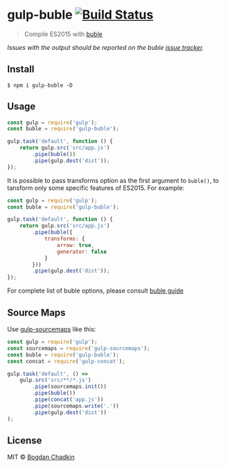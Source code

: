 # gulp-buble [![Build Status](https://travis-ci.org/TrySound/gulp-buble.svg?branch=master)](https://travis-ci.org/TrySound/gulp-buble)

> Compile ES2015 with [buble](https://gitlab.com/Rich-Harris/buble)

*Issues with the output should be reported on the buble [issue tracker](https://gitlab.com/Rich-Harris/buble/issues).*


## Install

```
$ npm i gulp-buble -D
```


## Usage

```js
const gulp = require('gulp');
const buble = require('gulp-buble');

gulp.task('default', function () {
	return gulp.src('src/app.js')
		.pipe(buble())
		.pipe(gulp.dest('dist'));
});
```

It is possible to pass transforms option as the first argument to `buble()`, to tansform only some specific features of ES2015. For example:

```js
const gulp = require('gulp');
const buble = require('gulp-buble');

gulp.task('default', function () {
	return gulp.src('src/app.js')
		.pipe(buble({
			transforms: {
				arrow: true,
				generator: false
			}
		}))
		.pipe(gulp.dest('dist'));
});
```

For complete list of buble options, please consult [buble guide](https://buble.surge.sh/guide/#using-the-javascript-api)


## Source Maps

Use [gulp-sourcemaps](https://github.com/floridoo/gulp-sourcemaps) like this:

```js
const gulp = require('gulp');
const sourcemaps = require('gulp-sourcemaps');
const buble = require('gulp-buble');
const concat = require('gulp-concat');

gulp.task('default', () =>
	gulp.src('src/**/*.js')
		.pipe(sourcemaps.init())
		.pipe(buble())
		.pipe(concat('app.js'))
		.pipe(sourcemaps.write('.'))
		.pipe(gulp.dest('dist'))
);
```


## License

MIT © [Bogdan Chadkin](mailto:trysound@yandex.ru)
